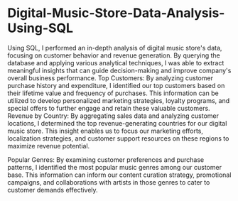 # Digital-Music-Store-Data-Analysis-Using-SQL
Using SQL, I performed an in-depth analysis of digital music store's data, focusing on customer behavior and revenue generation. By querying the database and applying various analytical techniques, I was able to extract meaningful insights that can guide decision-making and improve company's overall business performance.
Top Customers: By analyzing customer purchase history and expenditure, I identified our top customers based on their lifetime value and frequency of purchases. This information can be utilized to develop personalized marketing strategies, loyalty programs, and special offers to further engage and retain these valuable customers.
Revenue by Country: By aggregating sales data and analyzing customer locations, I determined the top revenue-generating countries for our digital music store. This insight enables us to focus our marketing efforts, localization strategies, and customer support resources on these regions to maximize revenue potential.

Popular Genres: By examining customer preferences and purchase patterns, I identified the most popular music genres among our customer base. This information can inform our content curation strategy, promotional campaigns, and collaborations with artists in those genres to cater to customer demands effectively.
